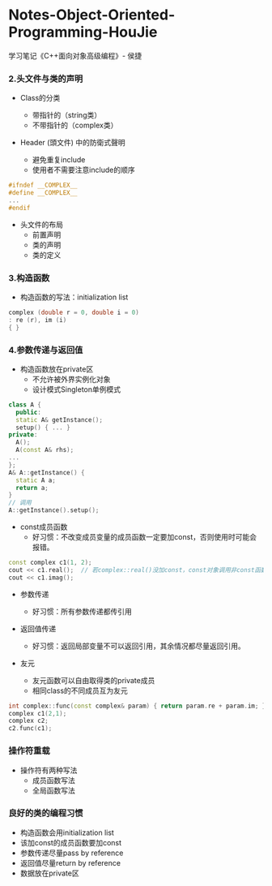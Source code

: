 # Notes-Object-Oriented-Programming-HouJie
学习笔记《C++面向对象高级编程》- 侯捷

### 2.头文件与类的声明

- Class的分类
  - 带指针的（string类）
  - 不带指针的（complex类）

- Header (頭文件) 中的防衛式聲明
  - 避免重复include
  - 使用者不需要注意include的顺序
```cpp
#ifndef __COMPLEX__
#define __COMPLEX__
...
#endif
```

- 头文件的布局
  - 前置声明
  - 类的声明
  - 类的定义

### 3.构造函数

- 构造函数的写法：initialization list
```cpp
complex (double r = 0, double i = 0)
: re (r), im (i)
{ }
```

### 4.参数传递与返回值

- 构造函数放在private区
  - 不允许被外界实例化对象
  - 设计模式Singleton单例模式
```cpp
class A {
  public:
  static A& getInstance();
  setup() { ... }
private:
  A();
  A(const A& rhs);
...
};
A& A::getInstance() {
  static A a;
  return a;
}
// 调用
A::getInstance().setup();
```

- const成员函数
  - 好习惯：不改变成员变量的成员函数一定要加const，否则使用时可能会报错。
```cpp
const complex c1(1, 2);
cout << c1.real();  // 若complex::real()没加const，const对象调用非const函数，会报错
cout << c1.imag();
```

- 参数传递
  - 好习惯：所有参数传递都传引用

- 返回值传递
  - 好习惯：返回局部变量不可以返回引用，其余情况都尽量返回引用。


- 友元
  - 友元函数可以自由取得类的private成员
  - 相同class的不同成员互为友元
```cpp
int complex::func(const complex& param) { return param.re + param.im; }
complex c1(2,1);
complex c2;
c2.func(c1); 
```

### 操作符重载

- 操作符有两种写法
  - 成员函数写法
  - 全局函数写法

### 良好的类的编程习惯

- 构造函数会用initialization list
- 该加const的成员函数要加const
- 参数传递尽量pass by reference
- 返回值尽量return by reference
- 数据放在private区
